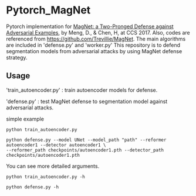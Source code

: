 # Pytorch_MagNet

Pytorch implementation for [MagNet: a Two-Pronged Defense against Adversarial Examples](https://arxiv.org/pdf/1705.09064.pdf), by Meng, D., & Chen, H, at CCS 2017. Also, codes are referenced from 
https://github.com/Trevillie/MagNet. The main algorithms are included in 'defense.py' and 'worker.py' This repository is to defend segmentation models from adversarial attacks by using MagNet defense strategy.

## Usage

'train_autoencoder.py' : train autoencoder models for defense.

'defense.py' : test MagNet defense to segmentation model against adversarial attacks.

simple example

```
python train_autoencoder.py
```

```
python defense.py --model UNet --model_path "path" --reformer autoencoder1 --detector autoencoder1 \
--reformer_path checkpoints/autoencoder1.pth --detector_path checkpoints/autoencoder1.pth
```

You can see more detailed arguments.

```
python train_autoencoder.py -h
```
```
python defense.py -h
```
